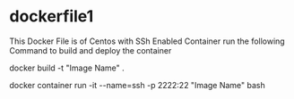 # dockerfile1
This Docker File is of Centos with SSh Enabled Container
run the following Command to build and deploy the container

docker build -t "Image Name" .

docker container run -it --name=ssh -p 2222:22 "Image Name" bash




